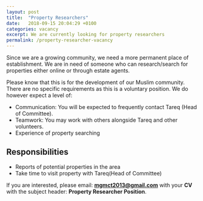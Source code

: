```yaml
---
layout: post
title:  "Property Researchers"
date:   2018-09-15 20:04:29 +0100
categories: vacancy
excerpt: We are currently looking for property researchers
permalink: /property-researcher-vacancy
---
```

Since we are a growing community, we need a more permanent place of establishment. We are in need of someone who can research/search for properties either online or through estate agents.

Please know that this is for the development of our Muslim community. There are no specific requirements as this is a voluntary position. We do however expect a level of:

- Communication: You will be expected to frequently contact Tareq (Head of Committee).
- Teamwork: You may work with others alongside Tareq and other volunteers.
- Experience of property searching

## Responsibilities
- Reports of potential properties in the area
- Take time to visit property with Tareq(Head of Committee)

If you are interested, please email: **mgmct2013@gmail.com** with your **CV** with the subject header: **Property Researcher Position**.


